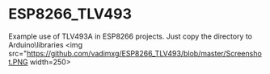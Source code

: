# ESP8266_TLV493
Example use of TLV493A in ESP8266 projects.
Just copy the directory to Arduino\libraries
<img src="https://github.com/vadimxg/ESP8266_TLV493/blob/master/Screenshot.PNG width=250>

